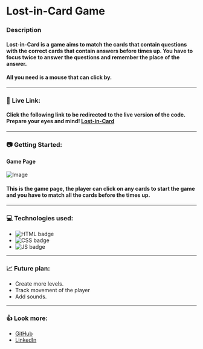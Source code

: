 # Lost-in-Card Game

### **Description**

#### Lost-in-Card is a game aims to match the cards that contain questions with the correct cards that contain answers before times up. You have to focus twice to answer the questions and remember the place of the answer.

#### All you need is a mouse that can click by.

---

### 🔗 **Live Link:**

#### Click the following link to be redirected to the live version of the code. Prepare your eyes and mind! [Lost-in-Card](https://nice-gun.surge.sh/)

---

### 📷 **Getting Started:**

#### Game Page

![Image](https://i.ibb.co/B6t3Vtn/game-sc.png)

#### This is the game page, the player can click on any cards to start the game and you have to match all the cards before the times up.

---

### 💻 **Technologies used:**

- ![HTML badge](https://img.shields.io/badge/HTML5-E34F26?style=for-the-badge&logo=html5&logoColor=white)
- ![CSS badge](https://img.shields.io/badge/CSS3-1572B6?style=for-the-badge&logo=css3&logoColor=white)
- ![JS badge](https://img.shields.io/badge/JavaScript-323330?style=for-the-badge&logo=javascript&logoColor=F7DF1E)

---

### 📈 **Future plan:**

- Create more levels.
- Track movement of the player
- Add sounds.

---

### 👍 Look more:

- [GitHub](https://github.com/ZahraaAlhawaj)
- [LinkedIn](https://www.linkedin.com/in/zahraa-alhawaj-9a74a8230)
